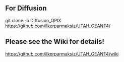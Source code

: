 ## For Diffusion
git clone -b Diffusion_QPIX https://github.com/ilkerparmaksiz/UTAH_GEANT4/

## Please see the Wiki for details!
https://github.com/ilkerparmaksiz/UTAH_GEANT4/wiki
